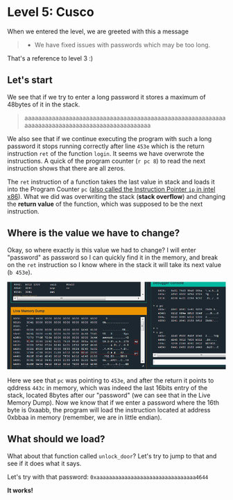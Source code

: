 # Level 5: Cusco

When we entered the level, we are greeted with this a message

>- We have fixed issues with passwords which may be too long.

That's a reference to level 3 :)

## Let's start

We see that if we try to enter a long password it stores a maximum of 48bytes of it in the stack.

>aaaaaaaaaaaaaaaaaaaaaaaaaaaaaaaaaaaaaaaaaaaaaaaaaaaaaaaaaaaaaaaaaaaaaaaaaaaaaaaaaaaaaaaaaaaaaaaa

We also see that if we continue executing the program with such a long password it stops running correctly after line `453e` which is the return instruction `ret` of the function `login`. It seems we have overwrote the instructions. A quick of the program counter (`r pc 8`) to read the next instruction shows that there are all zeros.

The `ret` instruction of a function takes the last value in stack and loads it into the Program Counter `pc` ([also called the Instruction Pointer `ip` in intel x86](http://en.wikipedia.org/wiki/Program_counter)).
What we did was overwriting the stack (**stack overflow**) and changing the **return value** of the function, which was supposed to be the next instruction.

## Where is the value we have to change?

Okay, so where exactly is this value we had to change? I will enter "password" as password so I can quickly find it in the memory, and break on the `ret` instruction so I know where in the stack it will take its next value (`b 453e`).

![image](img/4_1.PNG)

Here we see that `pc` was pointing to `453e`, and after the return it points to qddress `443c` in memory, which was indeed the last 16bits entry of the stack, located 8bytes after our "password" (we can see that in the Live Memory Dump). Now we know that if we enter a password where the 16th byte is 0xaabb, the program will load the instruction located at address 0xbbaa in memory (remember, we are in little endian).

## What should we load?

What about that function called `unlock_door`? Let's try to jump to that and see if it does what it says.

Let's try with that password: `0xaaaaaaaaaaaaaaaaaaaaaaaaaaaaaaaa4644`

**It works!**